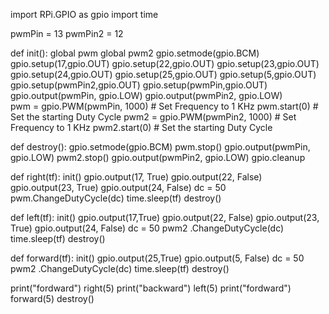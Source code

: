 import RPi.GPIO as gpio
import time

pwmPin = 13
pwmPin2 = 12

def init():
    global pwm
    global pwm2
    gpio.setmode(gpio.BCM)
    gpio.setup(17,gpio.OUT)
    gpio.setup(22,gpio.OUT)
    gpio.setup(23,gpio.OUT)
    gpio.setup(24,gpio.OUT)
    gpio.setup(25,gpio.OUT)
    gpio.setup(5,gpio.OUT)
    gpio.setup(pwmPin2,gpio.OUT)
    gpio.setup(pwmPin,gpio.OUT)
    gpio.output(pwmPin, gpio.LOW)
    gpio.output(pwmPin2, gpio.LOW)    
    pwm = gpio.PWM(pwmPin, 1000) # Set Frequency to 1 KHz
    pwm.start(0) # Set the starting Duty Cycle
    pwm2 = gpio.PWM(pwmPin2, 1000) # Set Frequency to 1 KHz
    pwm2.start(0) # Set the starting Duty Cycle
    
def destroy():
    gpio.setmode(gpio.BCM)
    pwm.stop()
    gpio.output(pwmPin, gpio.LOW)
    pwm2.stop()
    gpio.output(pwmPin2, gpio.LOW)
    gpio.cleanup
    
def right(tf):
    init()
    gpio.output(17, True)
    gpio.output(22, False)
    gpio.output(23, True)
    gpio.output(24, False)
    dc = 50
    pwm.ChangeDutyCycle(dc)
    time.sleep(tf)
    destroy()
       
def left(tf):
    init()
    gpio.output(17,True)
    gpio.output(22, False)
    gpio.output(23, True)
    gpio.output(24, False)
    dc = 50
    pwm2 .ChangeDutyCycle(dc)
    time.sleep(tf)
    destroy()
    
def forward(tf):
    init()
    gpio.output(25,True)
    gpio.output(5, False)
    dc = 50
    pwm2 .ChangeDutyCycle(dc)
    time.sleep(tf)
    destroy()
    
print("fordward")
right(5)
print("backward")
left(5)
print("fordward")
forward(5)
destroy()

